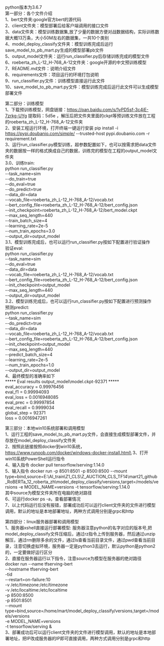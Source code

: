 python版本为3.6.7\
第一部分：各个文件介绍\
1、bert文件夹:google官方bert的源代码\
2、client文件夹：模型部署后给客户端调用的接口文件\
3、data文件夹：模型训练数据集,放了少量的数据方便对战数据结构，实际训练数据大概13万条，大小50M左右的数据集，一共10个类别\
4、model_deploy_classify文件夹：模型训练完成后运行save_model_to_pb_mart.py生成的模型部署pb文件\
5、output_model文件夹：运行run_classifier.py后存储训练完成的模型文件\
6、roeberta_zh_L-12_H-768_A-12文件夹：google开源的中文预训练模型\
7、README.md文件：说明介绍文件\
8、requirements文件：项目运行的环境打包说明\
9、run_classifier.py文件：训练模型直接运行此文件\
10、save_model_to_pb_mart.py文件：模型训练完成后运行此文件可以生成模型部署文件

第二部分：训练模型\
1、下载预训练模型，网盘链接：https://pan.baidu.com/s/1yPD5sf-3c4iE-7zrkg-UYg 提取码：5d5e ，解压后把文件夹里面的ckpt等预训练文件放在工程的roeberta_zh_L-12_H-768_A-12文件夹\
2、安装工程运行环境，打开终端一键运行安装 pip install -i https://pypi.doubanio.com/simple/ --trusted-host pypi.doubanio.com  -r requirement.txt\
3、运行run_classifier.py模型训练，超参数配置如下，也可以按需求把data文件夹的数据按一样的格式换成自己的数据，训练完的模型在工程的output_model文件夹\
3.0、训练train:\
python run_classifier.py \
--task_name=sim \
--do_train=true \
--do_eval=true \
--do_predict=true \
--data_dir=data \
--vocab_file=roeberta_zh_L-12_H-768_A-12/vocab.txt \
--bert_config_file=roeberta_zh_L-12_H-768_A-12/bert_config.json \
--init_checkpoint=roeberta_zh_L-12_H-768_A-12/bert_model.ckpt \
--max_seq_length=440 \
--train_batch_size=4 \
--learning_rate=2e-5 \
--num_train_epochs=3.0 \
--output_dir=output_model\
3.1、模型训练完成后，也可以运行run_classifier.py按如下配置进行验证操作\
验证eval:\
python run_classifier.py \
--task_name=sim \
--do_eval=true \
--data_dir=data \
--vocab_file=roeberta_zh_L-12_H-768_A-12/vocab.txt \
--bert_config_file=roeberta_zh_L-12_H-768_A-12/bert_config.json \
--init_checkpoint=output_model \
--max_seq_length=440 \
--output_dir=output_model\
3.2、模型训练完成后，也可以运行run_classifier.py按如下配置进行预测操作\
预测predict:\
python run_classifier.py \
--task_name=sim \
--do_predict=true \
--data_dir=data \
--vocab_file=roeberta_zh_L-12_H-768_A-12/vocab.txt \
--bert_config_file=roeberta_zh_L-12_H-768_A-12/bert_config.json \
--init_checkpoint=output_model \
--max_seq_length=440 \
--predict_batch_size=4 \
--learning_rate=2e-5 \
--num_train_epochs=1.0 \
--output_dir=output_model\
4、最终模型的准确率如下\
***** Eval results output_model\model.ckpt-92371 *****\
eval_accuracy = 0.99976456\
eval_f1 = 0.99994093\
eval_loss = 0.0016948085\
eval_prec = 0.99997854\
eval_recall = 0.9999034\
global_step = 92371\
loss = 0.0016947261

第三部分：本地win10系统部署和调用模型\
1、运行工程的save_model_to_pb_mart.py文件，会直接生成模型部署文件，并存放在model_deploy_classify文件夹\
2、按照此链接按照docker到win10系统，https://www.runoob.com/docker/windows-docker-install.html\
3、打开win10系统PowerShell运行指令\
4、输入指令 docker pull tensorflow/serving:1.14.0\
5、输入指令 docker run -p 8501:8501 -p 8500:8500 --mount type=bind,source=E:\AI_train\Z1_CLS\Z_AUCTION_CLS_TF14\mart21_github_RoBERTa_12_roberta_zh\model_deploy_classify/versions,target=/models/versions -e MODEL_NAME=versions -t tensorflow/serving:1.14.0\
其中source为模型文件夹所在电脑的绝对路径\
6、可运行docker ps -a，查看部署情况\
7、以上代码运行后没有报错，部署成功后可以运行client文件夹的文件进行模型调用，默认的地址是本地部署地址，两种方式调用分别是grpc和http

第四部分：linux服务器部署和调用模型\
1、服务器xshell直接运行部署模型: 服务器注意python的名字对应的版本号,把model_deploy_classify文件压缩后，通过rz指令上传到服务器，然后通过unzip解压，通过rm删除多余的文件，通过ls查看当前目录文件，通过pwd查看当前目录，注意切换虚拟环境，服务器一定是python3去运行，默认python是python2的，一定要做好运行区分\
2、直接在服务器运行以下指令，注意source为模型在服务器的绝对路径\
docker run --name tfserving-bert \
        --hostname tfserving-bert \
        -tid \
        --restart=on-failure:10 \
        -v  /etc/timezone:/etc/timezone \
        -v  /etc/localtime:/etc/localtime \
        -p 8500:8500 \
        -p 8501:8501 \
        --mount type=bind,source=/home/mart/model_deploy_classify/versions,target=/models/versions \
        -e MODEL_NAME=versions \
        -t tensorflow/serving &\
3、部署成功后可以运行client文件夹的文件进行模型调用，默认的地址是本地部署地址，把IP改成服务器的IP即可直接调用，两种方式调用分别是grpc和http
